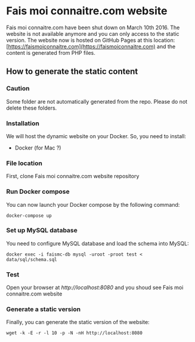 # Fais moi connaitre.com website

Fais moi connaitre.com have been shut down on March 10th 2016. The website is not available anymore and you can only access to the static version. The website now is hosted on GitHub Pages at this location: [https://faismoiconnaitre.com](https://faismoiconnaitre.com) and the content is generated from PHP files.

## How to generate the static content

### Caution

Some folder are not automatically generated from the repo. Please do not delete these folders.

### Installation

We will host the dynamic website on your Docker. So, you need to install:

* Docker (for Mac ?)

### File location

First, clone Fais moi connaitre.com website repository

### Run Docker compose

You can now launch your Docker compose by the following command:

    docker-compose up

### Set up MySQL database

You need to configure MySQL database and load the schema into MySQL:

    docker exec -i faismc-db mysql -uroot -proot test < data/sql/schema.sql

### Test

Open your browser at *http://localhost:8080* and you shoud see Fais moi connaitre.com website

### Generate a static version

Finally, you can generate the static version of the website:

    wget -k -E -r -l 10 -p -N -nH http://localhost:8080
